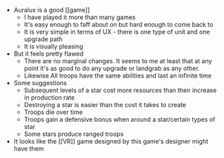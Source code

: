 - Auralux is a good [[game]]
	- I have played it more than many games
	- It's easy enough to faff about on but hard enough to come back to
	- It is very simple in terms of UX - there is one type of unit and one upgrade path
	- It is visually pleasing
- But it feels pretty flawed
	- There are no marginal changes. It seems to me at least that at any point it's as good to do any upgrade or landgrab as any other.
	- Likewise All troops have the same abilities and last an infinite time
- Some suggestions
	- Subsequent levels of a star cost more resources than their increase in production rate
	- Destroying a star is easier than the cost it takes to create
	- Troops die over time
	- Troops gain a defensive bonus when around a star/certain types of star
	- Some stars produce ranged troops
- It looks like the [[VR]] game designed by this game's designer might have them